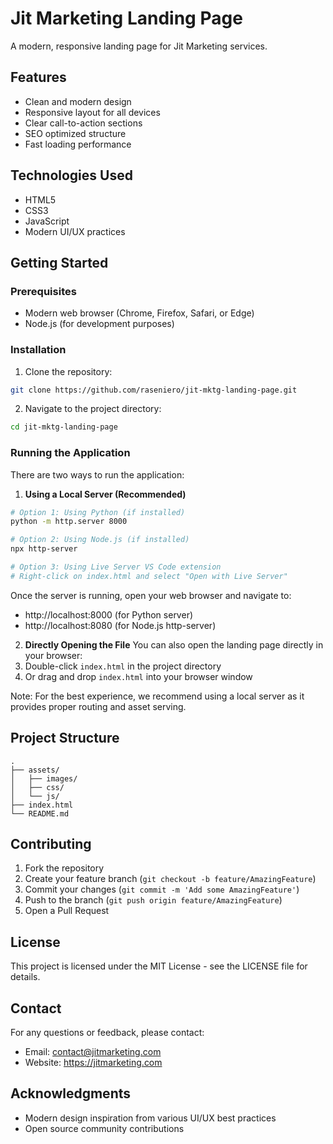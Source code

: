 # Jit Marketing Landing Page

A modern, responsive landing page for Jit Marketing services.

## Features

- Clean and modern design
- Responsive layout for all devices
- Clear call-to-action sections
- SEO optimized structure
- Fast loading performance

## Technologies Used

- HTML5
- CSS3
- JavaScript
- Modern UI/UX practices

## Getting Started

### Prerequisites

- Modern web browser (Chrome, Firefox, Safari, or Edge)
- Node.js (for development purposes)

### Installation

1. Clone the repository:
```bash
git clone https://github.com/raseniero/jit-mktg-landing-page.git
```

2. Navigate to the project directory:
```bash
cd jit-mktg-landing-page
```

### Running the Application

There are two ways to run the application:

1. **Using a Local Server (Recommended)**
```bash
# Option 1: Using Python (if installed)
python -m http.server 8000

# Option 2: Using Node.js (if installed)
npx http-server

# Option 3: Using Live Server VS Code extension
# Right-click on index.html and select "Open with Live Server"
```

Once the server is running, open your web browser and navigate to:
- http://localhost:8000 (for Python server)
- http://localhost:8080 (for Node.js http-server)

2. **Directly Opening the File**
You can also open the landing page directly in your browser:
1. Double-click `index.html` in the project directory
2. Or drag and drop `index.html` into your browser window

Note: For the best experience, we recommend using a local server as it provides proper routing and asset serving.

## Project Structure

```
.
├── assets/
│   ├── images/
│   ├── css/
│   └── js/
├── index.html
└── README.md
```

## Contributing

1. Fork the repository
2. Create your feature branch (`git checkout -b feature/AmazingFeature`)
3. Commit your changes (`git commit -m 'Add some AmazingFeature'`)
4. Push to the branch (`git push origin feature/AmazingFeature`)
5. Open a Pull Request

## License

This project is licensed under the MIT License - see the LICENSE file for details.

## Contact

For any questions or feedback, please contact:
- Email: contact@jitmarketing.com
- Website: https://jitmarketing.com

## Acknowledgments

- Modern design inspiration from various UI/UX best practices
- Open source community contributions